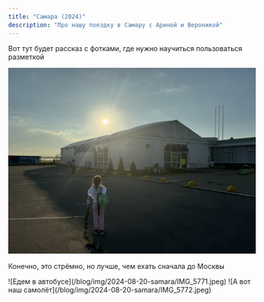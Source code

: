 ```yaml
---
title: "Самара (2024)"
description: "Про нашу поездку в Самару с Ариной и Вероникой"
---
```

Вот тут будет рассказ с фотками, где нужно научиться пользоваться разметкой

![Вот такой аэропорт](/blog/img/2024-08-20-samara/IMG_5766.jpeg)

Конечно, это стрёмно, но лучше, чем ехать сначала до Москвы

<div class="image-row">
![Едем в автобусе](/blog/img/2024-08-20-samara/IMG_5771.jpeg)
![А вот наш самолёт](/blog/img/2024-08-20-samara/IMG_5772.jpeg)
</div>